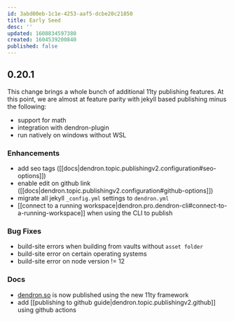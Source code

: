```yaml
---
id: 3abd00eb-1c1e-4253-aaf5-dcbe20c21850
title: Early Seed
desc: ''
updated: 1608834597380
created: 1604539200840
published: false
---
```


## 0.20.1

This change brings a whole bunch of additional 11ty publishing features. At this point, we are almost at feature parity with jekyll based publishing minus the following:
- support for math
- integration with dendron-plugin
- run natively on windows without WSL

### Enhancements
- add seo tags ([[docs|dendron.topic.publishingv2.configuration#seo-options]])
- enable edit on github link ([[docs|dendron.topic.publishingv2.configuration#github-options]])
- migrate all jekyll `_config.yml` settings to `dendron.yml`
- [[connect to a running workspace|dendron.pro.dendron-cli#connect-to-a-running-workspace]] when using the CLI to publish

### Bug Fixes
- build-site errors when building from vaults without `asset folder`
- build-site error on certain operating systems
- build-site error on node version != 12

### Docs
- [dendron.so](https://dendron.so) is now published using the new 11ty framework
- add [[publishing to github guide|dendron.topic.publishingv2.github]] using github actions
